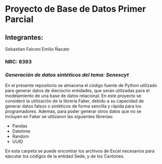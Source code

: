 # Proyecto de Base de Datos Primer Parcial
## Integrantes:
Sebastian Falconi
Emilio Ñacato
### NRC: 8393

### _Generación de datos sintéticos del tema: Senescyt_

En el presente repositorio se almacena el código fuente de Python utilizado para  generar datos de dieciocho entidades, que serán utilizadas para el modelamiento de una base de datos relacional. En este proyecto se consideró la utilización de la librería Faker, debido a su capacidad de generar datos falsos o sintéticos de forma sencilla y rápida para los programadores. Además, para poder generar otros datos que no se incluyen en Faker se utilizaron las siguientes librerías:

- Pandas
- Datetime
- Random
- UUID

En esta carpeta se puede encontrar los archivos de Excel necesarios para ejecutar los códigos de la entidad Sede, y de los Cantones.

